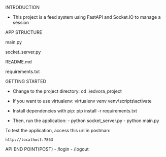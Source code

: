INTRODUCTION

- This project is a feed system using FastAPI and Socket.IO to manage a session
 
APP STRUCTURE
 
  main.py
 
  socket_server.py
			
  README.md
  
  requirements.txt
  
  
GETTING STARTED

- Change to the project directory: cd .\edvora_project
- If you want to use virtualenv: virtualenv venv
                                 venv\scripts\activate
- Install dependencies with pip: pip install -r requirements.txt

- Then, run the application:
		- python socket_server.py
		- python main.py
		
To test the  application, access this url in postman:

	http://localhost:7863
	
API END POINT(POST)
	- /login
	- /logout
